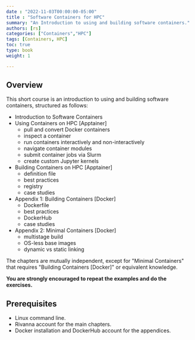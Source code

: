 ```yaml
---
date : "2022-11-03T00:00:00-05:00"
title : "Software Containers for HPC"
summary: "An Introduction to using and building software containers."
authors: [rs]
categories: ["Containers","HPC"]
tags: [Containers, HPC]
toc: true
type: book
weight: 1

---
```


## Overview
This short course is an introduction to using and building software containers, structured as follows:

- Introduction to Software Containers
- Using Containers on HPC [Apptainer]
    - pull and convert Docker containers
    - inspect a container
    - run containers interactively and non-interactively
    - navigate container modules
    - submit container jobs via Slurm
    - create custom Jupyter kernels
- Building Containers on HPC [Apptainer]
    - definition file
    - best practices
    - registry
    - case studies
- Appendix 1: Building Containers [Docker]
    - Dockerfile
    - best practices
    - DockerHub
    - case studies
- Appendix 2: Minimal Containers [Docker]
    - multistage build
    - OS-less base images
    - dynamic vs static linking

The chapters are mutually independent, except for "Minimal Containers" that requires "Building Containers [Docker]" or equivalent knowledge.

**You are strongly encouraged to repeat the examples and do the exercises.**

## Prerequisites
- Linux command line.
- Rivanna account for the main chapters.
- Docker installation and DockerHub account for the appendices.
